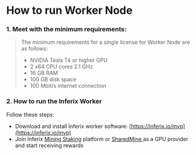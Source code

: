 # How to run Worker Node

### 1.  **Meet with the minimum requirements:**

> The minimum requirements for a single license for Worker Node are as follows:
>
> * NVIDIA Tesla T4 or higher GPU
> * 2 x64 CPU cores 2.1 GHz
> * 16 GB RAM
> * 100 GB disk space
> * 100 Mbit/s internet connection



### 2. How to run the Inferix Worker

Follow these steps:

* Download and install Inferix worker software: [https://inferix.io/mvp](https://inferix.io/mvp)
* Join Inferix [Mining Staking](https://provider.inferix.io/) platform or [SharedMine ](https://sharedmine.inferix.io/)as a GPU provider and start receiving rewards
